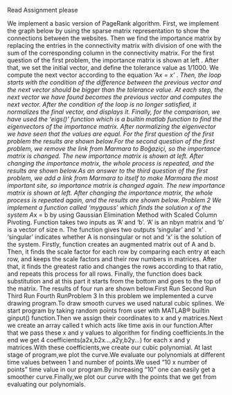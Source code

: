 Read Assignment please

We implement a basic version of PageRank algorithm. First, we implement the graph
below by using the sparse matrix representation to show the connections between the
websites.
Then we find the importance matrix by replacing the entries in the connectivity matrix with
division of one with the sum of the corresponding column in the connectivity matrix.
For the first question of the first problem, the
importance matrix is shown at left .
After that, we set the initial vector, and define the tolerance value as 1/1000. We compute
the next vector according to the equation ‘A*x = x’ . Then, the loop starts with the condition
of the difference between the previous vector and the next vector should be bigger than
the tolerance value. At each step, the next vector we have found becomes the previous
vector and computes the next vector. After the condition of the loop is no longer satisfied,
it normalizes the final vector, and displays it. Finally, for the comparison, we have used the
‘eigs()’ function which is a built­in matlab function to find the eigenvectors of the
importance matrix. After normalizing the eigenvector we have seen that the values are
equal. For the first question of the first problem the results are shown below.For the second question of the first problem, we remove the link from Marmara to
Boğaziçi, so the importance matrix is changed.
The new importance matrix is shown at left.
After changing the importance matrix, the whole process is repeated, and the results are
shown below.As an answer to the third question of the first problem, we add a link from Marmara to itself
to make Marmara the most important site, so importance matrix is changed again.
The new importance matrix is shown at left.
After changing the importance matrix, the whole process is repeated again, and the results
are shown below.
Problem 2
We implement a function called ‘mygauss’ which finds the solution x of the system A*x = b
by using Gaussian Elimination Method with Scaled Column Pivoting. Function takes two
inputs as ‘A’ and ‘b’. ‘A’ is an n­by­n matrix and ‘b’ is a vector of size n. The function gives
two outputs ‘singular’ and ‘x’ . ‘singular’ indicates whether A is nonsingular or not and ‘x’ is
the solution of the system.
Firstly, function creates an augmented matrix out of A and b. Then, it finds the scale factor
for each row by comparing each entry at each row, and keeps the scale factors and their
row numbers in matrices. After that, it finds the greatest ratio and changes the rows
according to that ratio, and repeats this process for all rows. Finally, the function does
back substitution and at this part it starts from the bottom and goes to the top of the matrix.
The results of four run are shown below.First Run Second Run
Third Run Fourth RunProblem 3
In this problem we implemented a curve drawing program.To draw smooth curves we used
natural cubic splines.
We start program by taking random points from user with MATLAB® built­in ginput()
function.Then we assign their coordinates to x and y matrices.Next we create an array
called t which acts like time axis in our function.After that we pass these x and y values to
algorithm for finding coefficients.In the end we get 4 coefficients(a2x,b2x...,a2y,b2y...) for
each x and y matrices.With these coefficients,we create our cubic polynomial.
At last stage of program,we plot the curve.We evaluate our polynomials at different time
values between 1 and number of points.We used “10 x number of points” time value in our
program.By increasing “10” one can easily get a smoother curve.Finally,we plot our curve
with the points that we get from evaluating our polynomials.
